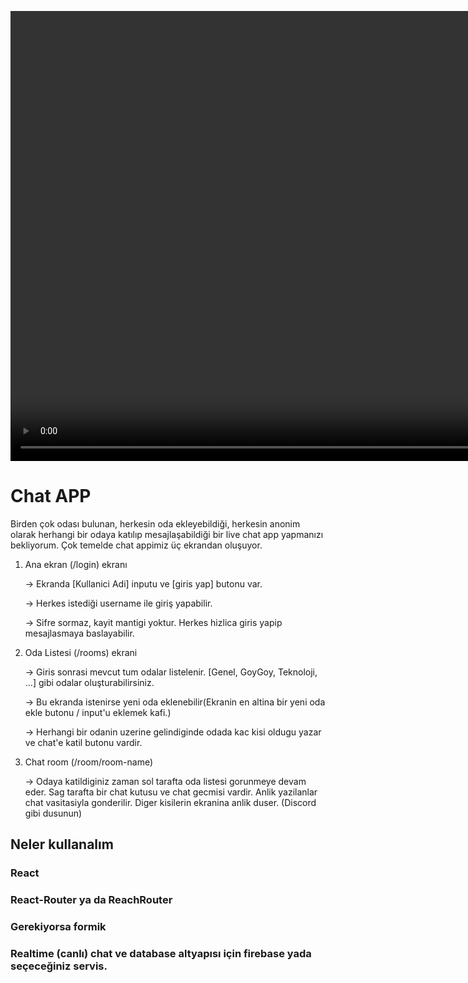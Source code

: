 
<video src="https://user-images.githubusercontent.com/58252790/129451307-49c6cb06-70bf-487a-aef5-4b67ce42c337.mp4" width="1280" height="720" controls preload autoplay></video>

# Chat APP

Birden çok odası bulunan, herkesin oda ekleyebildiği, herkesin anonim olarak herhangi bir odaya katılıp mesajlaşabildiği bir live chat app yapmanızı bekliyorum.
Çok temelde chat appimiz üç ekrandan oluşuyor.

1. Ana ekran (/login) ekranı

   -> Ekranda [Kullanici Adi] inputu ve [giris yap] butonu var.

   -> Herkes istediği username ile giriş yapabilir.

   -> Sifre sormaz, kayit mantigi yoktur. Herkes hizlica giris yapip mesajlasmaya baslayabilir.

2. Oda Listesi (/rooms) ekrani

   -> Giris sonrasi mevcut tum odalar listelenir. [Genel, GoyGoy, Teknoloji, ...] gibi odalar oluşturabilirsiniz.

   -> Bu ekranda istenirse yeni oda eklenebilir(Ekranin en altina bir yeni oda ekle butonu / input'u eklemek kafi.)

   -> Herhangi bir odanin uzerine gelindiginde odada kac kisi oldugu yazar ve chat'e katil butonu vardir.

3. Chat room (/room/room-name)

   -> Odaya katildiginiz zaman sol tarafta oda listesi gorunmeye devam eder. Sag tarafta bir chat kutusu ve chat gecmisi vardir. Anlik yazilanlar chat vasitasiyla gonderilir. Diger kisilerin ekranina anlik duser. (Discord gibi dusunun)

## Neler kullanalım

### React

### React-Router ya da ReachRouter

### Gerekiyorsa formik

### Realtime (canlı) chat ve database altyapısı için firebase yada seçeceğiniz servis.
